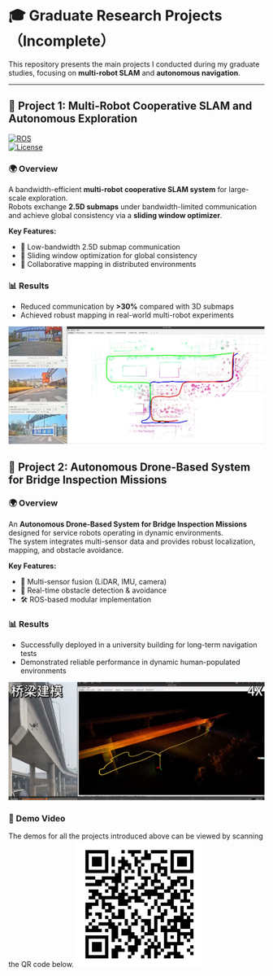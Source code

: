 # 🎓 Graduate Research Projects（Incomplete）

This repository presents the main projects I conducted during my graduate studies, focusing on **multi-robot SLAM** and **autonomous navigation**.  

---

## 🚀 Project 1: Multi-Robot Cooperative SLAM and Autonomous Exploration

[![ROS](https://img.shields.io/badge/ROS-noetic-green.svg)]()  
[![License](https://img.shields.io/badge/license-MIT-blue.svg)]()  

### 🌍 Overview
A bandwidth-efficient **multi-robot cooperative SLAM system** for large-scale exploration.  
Robots exchange **2.5D submaps** under bandwidth-limited communication and achieve global consistency via a **sliding window optimizer**.  

**Key Features:**
- 📡 Low-bandwidth 2.5D submap communication  
- 🧭 Sliding window optimization for global consistency  
- 🤝 Collaborative mapping in distributed environments  

### 📊 Results
- Reduced communication by **>30%** compared with 3D submaps  
- Achieved robust mapping in real-world multi-robot experiments  
<p align="center">
  <img src="muilt_map.png" width="600">
</p>

## 🤖 Project 2: Autonomous Drone-Based System for Bridge Inspection Missions

### 🌍 Overview
An **Autonomous Drone-Based System for Bridge Inspection Missions** designed for service robots operating in dynamic environments.  
The system integrates multi-sensor data and provides robust localization, mapping, and obstacle avoidance.  

**Key Features:**
- 🔎 Multi-sensor fusion (LiDAR, IMU, camera)  
- 🚧 Real-time obstacle detection & avoidance  
- 🛠 ROS-based modular implementation  

### 📊 Results
- Successfully deployed in a university building for long-term navigation tests  
- Demonstrated reliable performance in dynamic human-populated environments  

<p align="center">
  <img src="Bridge_inspection.png" width="600">
</p>

### 🎥 Demo Video
The demos for all the projects introduced above can be viewed by scanning the QR code below.
![Demo](videos_show.png)
